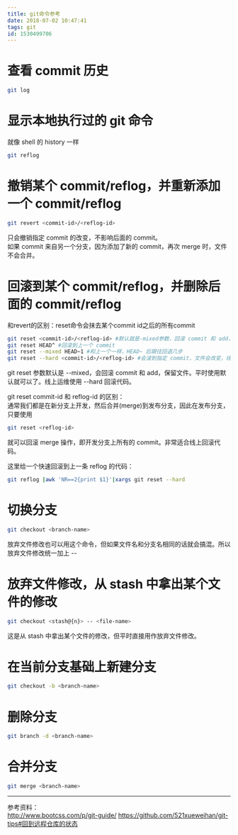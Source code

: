 ```yaml
---
title: git命令参考
date: 2018-07-02 10:47:41
tags: git
id: 1530499706
---
```

# 查看 commit 历史
```sh
git log
```

# 显示本地执行过的 git 命令
就像 shell 的 history 一样
```sh
git reflog
```

# 撤销某个 commit/reflog，并重新添加一个 commit/reflog
```sh
git revert <commit-id>/<reflog-id>
```
只会撤销指定 commit 的改变，不影响后面的 commit。  
如果 commit 来自另一个分支，因为添加了新的 commit，再次 merge 时，文件不会合并。

# 回滚到某个 commit/reflog，并删除后面的 commit/reflog
和revert的区别：reset命令会抹去某个commit id之后的所有commit
```sh
git reset <commit-id>/<reflog-id> #默认就是-mixed参数，回滚 commit 和 add，不回滚文件
git reset HEAD^ #回滚到上一个 commit
git reset --mixed HEAD~1 #和上一个一样，HEAD~ 后跟往回退几步
git reset --hard <commit-id>/<reflog-id> #会滚到指定 commit，文件会改变，线上紧急回滚时用
```
git reset 参数默认是 --mixed，会回滚 commit 和 add，保留文件。平时使用默认就可以了。线上运维使用 --hard 回滚代码。

git reset commit-id 和 reflog-id 的区别：  
通常我们都是在新分支上开发，然后合并(merge)到发布分支，因此在发布分支，只要使用
```sh
git reset <reflog-id>
```
就可以回滚 merge 操作，即开发分支上所有的 commit。非常适合线上回滚代码。

这里给一个快速回滚到上一条 reflog 的代码：
```sh
git reflog |awk 'NR==2{print $1}'|xargs git reset --hard
```

# 切换分支
```sh
git checkout <branch-name>
```
放弃文件修改也可以用这个命令，但如果文件名和分支名相同的话就会搞混。所以放弃文件修改统一加上 --

# 放弃文件修改，从 stash 中拿出某个文件的修改
```sh
git checkout <stash@{n}> -- <file-name>
```
这是从 stash 中拿出某个文件的修改，但平时直接用作放弃文件修改。

# 在当前分支基础上新建分支
```sh
git checkout -b <branch-name>
```

# 删除分支
```sh
git branch -d <branch-name>
```

# 合并分支
```sh
git merge <branch-name>
```

--------------------------
参考资料：  
http://www.bootcss.com/p/git-guide/
https://github.com/521xueweihan/git-tips#回到远程仓库的状态